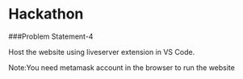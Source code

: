 # Hackathon

###Problem Statement-4

Host the website using liveserver extension in VS Code.

Note:You need metamask account in the browser to run the website
